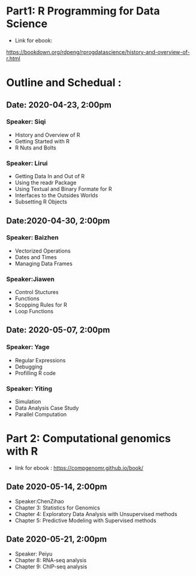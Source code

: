 # Part1:  R Programming for Data Science 
* Link for ebook: 

https://bookdown.org/rdpeng/rprogdatascience/history-and-overview-of-r.html

# Outline and Schedual :

## Date: 2020-04-23, 2:00pm 

### Speaker: Siqi
* History and Overview of R 
* Getting Started with R
* R Nuts and Bolts

###  Speaker: Lirui
* Getting Data In and Out of R 
* Using the readr Package 
* Using Textual and Binary Formate for R 
* Interfaces to the Outsides Worlds
* Subsetting R Objects
## Date:2020-04-30, 2:00pm 

### Speaker: Baizhen
* Vectorized Operations
* Dates and Times
* Managing Data Frames

###  Speaker:Jiawen
* Control Stuctures
* Functions
* Scopping Rules for R 
* Loop Functions

## Date: 2020-05-07, 2:00pm

### Speaker: Yage
* Regular Expressions
* Debugging 
* Profilling R code 

### Speaker: Yiting
* Simulation
* Data Analysis Case Study 
* Parallel Computation 


# Part 2:  Computational genomics with R 
* link for ebook :  https://compgenomr.github.io/book/

## Date 2020-05-14, 2:00pm

* Speaker:ChenZihao
* Chapter 3: Statistics for Genomics
* Chapter 4: Exploratory Data Analysis with Unsupervised methods
* Chapter 5: Predictive Modeling with Supervised methods

## Date 2020-05-21, 2:00pm
* Speaker: Peiyu
* Chapter 8: RNA-seq analysis 
* Chapter 9: ChIP-seq analysis 
